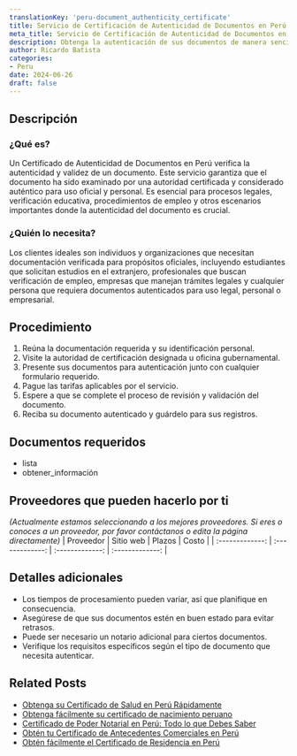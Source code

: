```yaml
---
translationKey: 'peru-document_authenticity_certificate'
title: Servicio de Certificación de Autenticidad de Documentos en Perú
meta_title: Servicio de Certificación de Autenticidad de Documentos en Perú
description: Obtenga la autenticación de sus documentos de manera sencilla en Perú. Servicio rápido y confiable para uso oficial y personal.
author: Ricardo Batista
categories:
- Peru
date: 2024-06-26
draft: false
---
```


## Descripción
### ¿Qué es?
Un Certificado de Autenticidad de Documentos en Perú verifica la autenticidad y validez de un documento. Este servicio garantiza que el documento ha sido examinado por una autoridad certificada y considerado auténtico para uso oficial y personal. Es esencial para procesos legales, verificación educativa, procedimientos de empleo y otros escenarios importantes donde la autenticidad del documento es crucial.

### ¿Quién lo necesita?
Los clientes ideales son individuos y organizaciones que necesitan documentación verificada para propósitos oficiales, incluyendo estudiantes que solicitan estudios en el extranjero, profesionales que buscan verificación de empleo, empresas que manejan trámites legales y cualquier persona que requiera documentos autenticados para uso legal, personal o empresarial.

## Procedimiento

1. Reúna la documentación requerida y su identificación personal.
2. Visite la autoridad de certificación designada u oficina gubernamental.
3. Presente sus documentos para autenticación junto con cualquier formulario requerido.
4. Pague las tarifas aplicables por el servicio.
5. Espere a que se complete el proceso de revisión y validación del documento.
6. Reciba su documento autenticado y guárdelo para sus registros.

## Documentos requeridos

- lista
- obtener_información

## Proveedores que pueden hacerlo por ti
_(Actualmente estamos seleccionando a los mejores proveedores. Si eres o conoces a un proveedor, por favor contáctanos o edita la página directamente)_
| Proveedor       |    Sitio web    |     Plazos     |       Costo     |
| :-------------: | :-------------: | :-------------: | :-------------: |

## Detalles adicionales

- Los tiempos de procesamiento pueden variar, así que planifique en consecuencia.
- Asegúrese de que sus documentos estén en buen estado para evitar retrasos.
- Puede ser necesario un notario adicional para ciertos documentos.
- Verifique los requisitos específicos según el tipo de documento que necesita autenticar.


## Related Posts

- [Obtenga su Certificado de Salud en Perú Rápidamente](https://tramitit.com/es/guides/peru/certificado_de_salud/)
- [Obtenga fácilmente su certificado de nacimiento peruano](https://tramitit.com/es/guides/peru/certificado_de_nacimiento/)
- [Certificado de Poder Notarial en Perú: Todo lo que Debes Saber](https://tramitit.com/es/guides/peru/certificado_de_vigencia_de_poderes/)
- [Obtén tu Certificado de Antecedentes Comerciales en Perú](https://tramitit.com/es/guides/peru/certificado_de_antecedentes_comerciales/)
- [Obtén fácilmente el Certificado de Residencia en Perú](https://tramitit.com/es/guides/peru/certificado_de_residencia/)